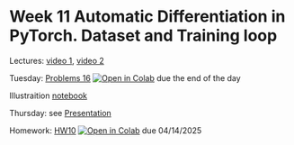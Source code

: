 # Week 11 Automatic Differentiation in PyTorch. Dataset and Training loop

Lectures: [video 1](https://youtu.be/J3Ksv9EnLoY), [video 2](https://youtu.be/gDM-pIHvI8k)

Tuesday: [Problems 16](./problems_16.ipynb) [![Open in Colab](https://colab.research.google.com/assets/colab-badge.svg)](https://colab.research.google.com/github/anton-selitskiy/RIT_ML/blob/main/2025_spring/Week11_MLP/problems_16.ipynb) due the end of the day

Illustraition [notebook](./ML21.ipynb)

Thursday: see [Presentation](./ML22.pdf)

Homework: [HW10](./HW10.ipynb) [![Open in Colab](https://colab.research.google.com/assets/colab-badge.svg)](https://colab.research.google.com/github/anton-selitskiy/RIT_ML/blob/main/2025_spring/Week11_MLP/HW10.ipynb) due 04/14/2025


